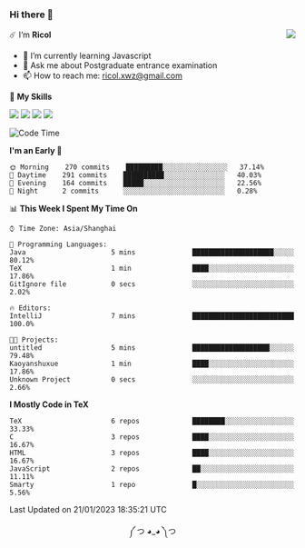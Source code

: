 ### Hi there 👋

<a href="#">
  <img align="right" src="https://github-readme-stats.vercel.app/api?username=Ricolxwz&count_private=true&show_icons=true&theme=prussian" />
</a>

☄️ I‘m **Ricol**

- 🌱 I’m currently learning Javascript
- 💬 Ask me about Postgraduate entrance examination
- 📫 How to reach me: ricol.xwz@gmail.com

🌟 **My Skills**

![](https://img.shields.io/badge/-Git-000000?style=flat-square&logo=git&logoColor=fff)
![](https://img.shields.io/badge/-C-3e74a2?style=flat-square&logo=C&logoColor=fff)
![](https://img.shields.io/badge/-Python-4fc08d?style=flat-square&logo=python&logoColor=fff)
![](https://img.shields.io/badge/-java-ffa500?style=flat-square&logo=java&logoColor=fff)

<!--START_SECTION:waka-->
![Code Time](http://img.shields.io/badge/Code%20Time-390%20hrs%2022%20mins-blue)

**I'm an Early 🐤** 

```text
🌞 Morning    270 commits    █████████░░░░░░░░░░░░░░░░   37.14% 
🌆 Daytime    291 commits    ██████████░░░░░░░░░░░░░░░   40.03% 
🌃 Evening    164 commits    █████░░░░░░░░░░░░░░░░░░░░   22.56% 
🌙 Night      2 commits      ░░░░░░░░░░░░░░░░░░░░░░░░░   0.28%

```


📊 **This Week I Spent My Time On** 

```text
⌚︎ Time Zone: Asia/Shanghai

💬 Programming Languages: 
Java                     5 mins              ████████████████████░░░░░   80.12% 
TeX                      1 min               ████░░░░░░░░░░░░░░░░░░░░░   17.86% 
GitIgnore file           0 secs              ░░░░░░░░░░░░░░░░░░░░░░░░░   2.02%

🔥 Editors: 
IntelliJ                 7 mins              █████████████████████████   100.0%

🐱‍💻 Projects: 
untitled                 5 mins              ███████████████████░░░░░░   79.48% 
Kaoyanshuxue             1 min               ████░░░░░░░░░░░░░░░░░░░░░   17.86% 
Unknown Project          0 secs              ░░░░░░░░░░░░░░░░░░░░░░░░░   2.66%

```

**I Mostly Code in TeX** 

```text
TeX                      6 repos             ████████░░░░░░░░░░░░░░░░░   33.33% 
C                        3 repos             ████░░░░░░░░░░░░░░░░░░░░░   16.67% 
HTML                     3 repos             ████░░░░░░░░░░░░░░░░░░░░░   16.67% 
JavaScript               2 repos             ██░░░░░░░░░░░░░░░░░░░░░░░   11.11% 
Smarty                   1 repo              █░░░░░░░░░░░░░░░░░░░░░░░░   5.56%

```



 Last Updated on 21/01/2023 18:35:21 UTC
<!--END_SECTION:waka-->

<div align="center">
༼ つ ◕_◕ ༽つ
</div>
